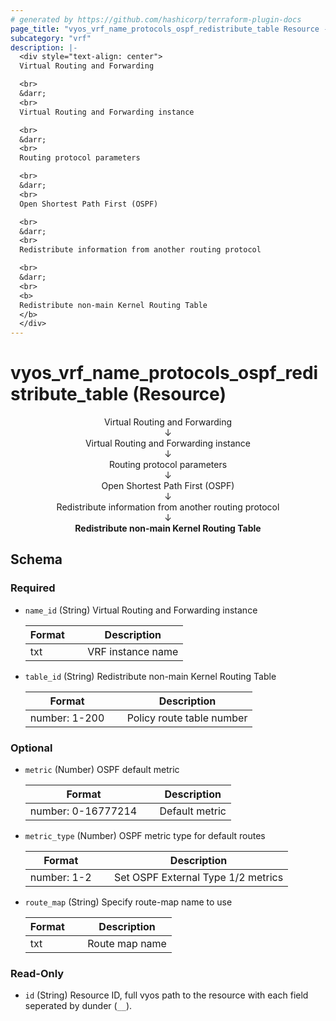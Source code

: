 ```yaml
---
# generated by https://github.com/hashicorp/terraform-plugin-docs
page_title: "vyos_vrf_name_protocols_ospf_redistribute_table Resource - vyos"
subcategory: "vrf"
description: |-
  <div style="text-align: center">
  Virtual Routing and Forwarding

  <br>
  &darr;
  <br>
  Virtual Routing and Forwarding instance

  <br>
  &darr;
  <br>
  Routing protocol parameters

  <br>
  &darr;
  <br>
  Open Shortest Path First (OSPF)

  <br>
  &darr;
  <br>
  Redistribute information from another routing protocol

  <br>
  &darr;
  <br>
  <b>
  Redistribute non-main Kernel Routing Table
  </b>
  </div>
---
```


# vyos_vrf_name_protocols_ospf_redistribute_table (Resource)

<div style="text-align: center">
Virtual Routing and Forwarding

<br>
&darr;
<br>
Virtual Routing and Forwarding instance

<br>
&darr;
<br>
Routing protocol parameters

<br>
&darr;
<br>
Open Shortest Path First (OSPF)

<br>
&darr;
<br>
Redistribute information from another routing protocol

<br>
&darr;
<br>
<b>
Redistribute non-main Kernel Routing Table
</b>
</div>



<!-- schema generated by tfplugindocs -->
## Schema

### Required

- `name_id` (String) Virtual Routing and Forwarding instance

    |  Format &emsp; | Description  |
    |----------|---------------|
    |  txt  &emsp; |  VRF instance name  |
- `table_id` (String) Redistribute non-main Kernel Routing Table

    |  Format &emsp; | Description  |
    |----------|---------------|
    |  number: 1-200  &emsp; |  Policy route table number  |

### Optional

- `metric` (Number) OSPF default metric

    |  Format &emsp; | Description  |
    |----------|---------------|
    |  number: 0-16777214  &emsp; |  Default metric  |
- `metric_type` (Number) OSPF metric type for default routes

    |  Format &emsp; | Description  |
    |----------|---------------|
    |  number: 1-2  &emsp; |  Set OSPF External Type 1/2 metrics  |
- `route_map` (String) Specify route-map name to use

    |  Format &emsp; | Description  |
    |----------|---------------|
    |  txt  &emsp; |  Route map name  |

### Read-Only

- `id` (String) Resource ID, full vyos path to the resource with each field seperated by dunder (`__`).
